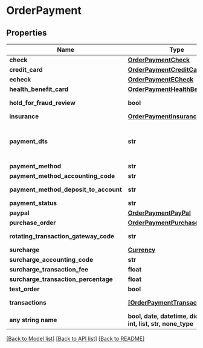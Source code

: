 # OrderPayment


## Properties
Name | Type | Description | Notes
------------ | ------------- | ------------- | -------------
**check** | [**OrderPaymentCheck**](OrderPaymentCheck.md) |  | [optional] 
**credit_card** | [**OrderPaymentCreditCard**](OrderPaymentCreditCard.md) |  | [optional] 
**echeck** | [**OrderPaymentECheck**](OrderPaymentECheck.md) |  | [optional] 
**health_benefit_card** | [**OrderPaymentHealthBenefitCard**](OrderPaymentHealthBenefitCard.md) |  | [optional] 
**hold_for_fraud_review** | **bool** | True if order has been held for fraud review | [optional] 
**insurance** | [**OrderPaymentInsurance**](OrderPaymentInsurance.md) |  | [optional] 
**payment_dts** | **str** | Date/time that the payment was successfully processed, for new orders, this field is only considered if channel_partner.skip_payment_processing is true | [optional] 
**payment_method** | **str** | Payment method | [optional] 
**payment_method_accounting_code** | **str** | Payment method QuickBooks code | [optional] 
**payment_method_deposit_to_account** | **str** | Payment method QuickBooks deposit account | [optional] 
**payment_status** | **str** | Payment status | [optional] 
**paypal** | [**OrderPaymentPayPal**](OrderPaymentPayPal.md) |  | [optional] 
**purchase_order** | [**OrderPaymentPurchaseOrder**](OrderPaymentPurchaseOrder.md) |  | [optional] 
**rotating_transaction_gateway_code** | **str** | Rotating transaction gateway code used to process this order | [optional] 
**surcharge** | [**Currency**](Currency.md) |  | [optional] 
**surcharge_accounting_code** | **str** | Surcharge accounting code | [optional] 
**surcharge_transaction_fee** | **float** | Surcharge transaction fee | [optional] 
**surcharge_transaction_percentage** | **float** | Surcharge transaction percentage | [optional] 
**test_order** | **bool** | True if this is a test order | [optional] 
**transactions** | [**[OrderPaymentTransaction]**](OrderPaymentTransaction.md) | Transactions associated with processing this payment | [optional] 
**any string name** | **bool, date, datetime, dict, float, int, list, str, none_type** | any string name can be used but the value must be the correct type | [optional]

[[Back to Model list]](../README.md#documentation-for-models) [[Back to API list]](../README.md#documentation-for-api-endpoints) [[Back to README]](../README.md)


